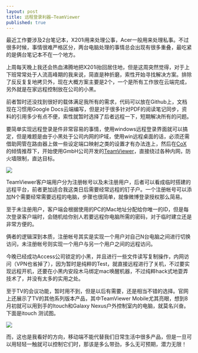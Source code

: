 ```yaml
---
layout: post
title: 远程登录利器—TeamViewer
published: true
---
```


最近工作要涉及2台笔记本，X201i用来处理公事，Acer一般用来处理私事。不过很多时候，事情很难严格区分，两台电脑处理的事情总会出现有很多重叠，最吃紧的是俩台笔记本不在一个地方。

上周每天晚上我还会热血沸腾地把X201i抬回居住地，但是这周突然觉得，对于上下班常常处于人流高峰期的我来说，简直是种折磨，索性开始寻找解决方案。排除了反反复复地拷贝外，现在大概方案主要是2个，一个是所有工作放在云端完成，另外就是在家远程控制放在公司的小黑。

前者暂时还没找到很好的载体满足我所有的需求，代码可以放在Github上，文档现在习惯用Google Docs云端编写，但是对于很多针对PDF的阅读笔记同步，资料的引用多少有点不便，索性就暂时选择了后者远程一下，短期解决所有的问题。

要简单实现远程登录是件非常容易的事情，使用windows远程登录界面就可以搞定，但是难题是由于小黑处于公司内网的IP域，使用win远程桌面的话，必须还需借助网管在路由器上做一些设定端口映射之类的设置才有办法连上，然后在[CoX](http://www.v2ex.com/member/CoX) 的倾情推荐下，开始使用GmbH公司开发的[TeamViewer](http://www.teamviewer.com/en/index.aspx?utm_expid=60202728-11&utm_referrer=http%3A%2F%2Fwww.teamviewer.com%2FzhCN%2Findex.aspx)，直接绕过各种内网，防火墙限制，直达目标。

[![](http://ww4.sinaimg.cn/bmiddle/66af2c95tw1dv8a102f0pj.jpg)](http://ww4.sinaimg.cn/bmiddle/66af2c95tw1dv8a102f0pj.jpg)

TeamViewer客户端用户分为注册帐号以及未注册用户，后者可以看成临时搭建的远程平台，前者更加适合我这类日后需要经常远程的钉子户。一个注册帐号可以添加N个需要经常需要远程的电脑，步骤也很简单，就像微博登录授权那么简易。

至于未注册用户，客户端会根据使用的PC的Mac地址分配给你唯一的ID，但是每次登录客户端时，会随机给你别人若要远程你电脑所需的密码，对于临时建立还是非常方便的。

俩者的逻辑深到本质，注册帐号其实是实现一个用户对自己N台电脑之间进行切换访问，未注册帐号则实现一个用户与另一个用户之间的远程访问。

今晚已经成功Access公司锁定的小黑，并且进行一些文件读写复制操作，内网访问（VPN也省掉了），因为暂时是纯粹的Test，就直接远程进行了关机，不过要实现远程开机，还要在小黑内安段木马绑定mac唤醒机器，不过纯粹hack式地耍弄技术了，并没有太多的实用之处。

至于TV的会议功能，暂时用不到，但是以后有需要，还是相当不错的选择。官网上还展示了TV的其他系列版本产品，其中TeamViewer Mobile尤其亮眼，想到8月初就可以用到手的Itouch和Galaxy Nexus户外控制室内的电脑，就莫名兴奋。下面是itouch 测试图。

[![](http://ww1.sinaimg.cn/bmiddle/66af2c95jw1dveyk8wcsvj.jpg)](http://ww1.sinaimg.cn/bmiddle/66af2c95jw1dveyk8wcsvj.jpg)

而，这也是我看好的方向，移动端不能代替我们日常生活中很多产品，但是一旦可以用轻轻一触就可以控制它们时，那该是多么带劲，多么无可预期，潜力无限！
